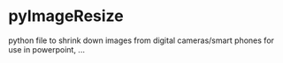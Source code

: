 # pyImageResize
python file to shrink down images from digital cameras/smart phones for use in powerpoint, ...
